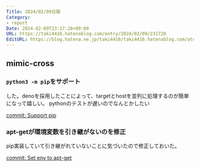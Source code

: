 ```yaml
---
Title: 2024/02/09日報
Category:
- report
Date: 2024-02-09T23:17:28+09:00
URL: https://taki4416.hatenablog.com/entry/2024/02/09/231728
EditURL: https://blog.hatena.ne.jp/taki4416/taki4416.hatenablog.com/atom/entry/6801883189081903425
---
```


## mimic-cross

### `python3 -m pip`をサポート

した。denoを採用したことによって、targetとhostを並列に処理するのが簡単になって嬉しい。
pythonのテストが遅いのでなんとかしたい

[commit: Support pip](https://github.com/impactaky/mimic-cross/commit/0bdaf8995c40d8f5eede5c705ed62a1827cb58f8)

### apt-getが環境変数を引き継がないのを修正

pip実装していて引き継がれていないことに気づいたので修正しておいた。

[commit: Set env to apt-get](https://github.com/impactaky/mimic-cross/commit/ce7dde2b2d9dc2ff16393c0104746f33f86f7fe1)
